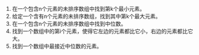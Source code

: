 

1. 在一个包含n个元素的未排序数组中找到第k个最小元素。
2. 给定一个含有n个元素的未排序数组，找到其中第k个最大元素。
3. 在一个包含n个元素的未排序数组中找到中位数。
4. 找到一个数组中的第i个元素，使得它左边的元素都比它小，右边的元素都比它大。
5. 找到一个数组中最接近中位数的元素。
